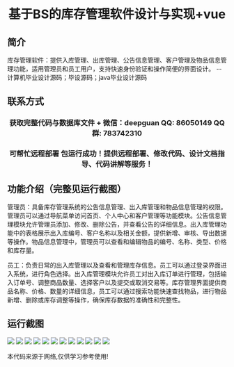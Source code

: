 <p><h1 align="center">基于BS的库存管理软件设计与实现+vue</h1></p>

## 简介
库存管理软件：提供入库管理、出库管理、公告信息管理、客户管理及物品信息管理功能，适用管理员和员工用户，支持快速身份验证和操作简便的界面设计。    --计算机毕业设计源码；毕设源码；java毕业设计源码


## 联系方式
<p><h3 align="center">获取完整代码与数据库文件 + 微信：deepguan QQ: 86050149 QQ群: 783742310</h3></p>
<p><h3 align="center">可帮忙远程部署 包运行成功！提供远程部署、修改代码、设计文档指导、代码讲解等服务！</h3></p>

## 功能介绍（完整见运行截图）
管理员：具备库存管理系统的公告信息管理、出入库管理和物品信息管理的权限。管理员可以通过导航菜单访问首页、个人中心和客户管理等功能模块。公告信息管理模块允许管理员添加、修改、删除公告，并查看公告的详细信息。出入库管理功能中的表格展示出入库编号、客户名称以及相关金额，提供新增、审核、导出数据等操作。物品信息管理中，管理员可以查看和编辑物品的编号、名称、类型、价格和库存量。

员工：负责日常的出入库管理以及查看和管理库存信息。员工可以通过登录界面进入系统，进行角色选择。出入库管理模块允许员工对出入库订单进行管理，包括输入订单号、调整商品数量、选择客户以及提交或取消交易等。库存管理界面提供商品名称、价格、数量的详细信息，员工可以通过搜索功能快速查找物品，进行物品新增、删除或库存调整等操作，确保库存数据的准确性和完整性。


## 运行截图
![](https://bs-1329754181.cos.ap-shanghai.myqcloud.com/ssm/InventoryManagementSystem2/img/001.jpg)
![](https://bs-1329754181.cos.ap-shanghai.myqcloud.com/ssm/InventoryManagementSystem2/img/002.jpg)
![](https://bs-1329754181.cos.ap-shanghai.myqcloud.com/ssm/InventoryManagementSystem2/img/003.jpg)
![](https://bs-1329754181.cos.ap-shanghai.myqcloud.com/ssm/InventoryManagementSystem2/img/004.jpg)
![](https://bs-1329754181.cos.ap-shanghai.myqcloud.com/ssm/InventoryManagementSystem2/img/005.jpg)
![](https://bs-1329754181.cos.ap-shanghai.myqcloud.com/ssm/InventoryManagementSystem2/img/006.jpg)
![](https://bs-1329754181.cos.ap-shanghai.myqcloud.com/ssm/InventoryManagementSystem2/img/007.jpg)
![](https://bs-1329754181.cos.ap-shanghai.myqcloud.com/ssm/InventoryManagementSystem2/img/008.jpg)
![](https://bs-1329754181.cos.ap-shanghai.myqcloud.com/ssm/InventoryManagementSystem2/img/009.jpg)
![](https://bs-1329754181.cos.ap-shanghai.myqcloud.com/ssm/InventoryManagementSystem2/img/010.jpg)
![](https://bs-1329754181.cos.ap-shanghai.myqcloud.com/ssm/InventoryManagementSystem2/img/011.jpg)
![](https://bs-1329754181.cos.ap-shanghai.myqcloud.com/ssm/InventoryManagementSystem2/img/012.jpg)

<p>本代码来源于网络,仅供学习参考使用!</p>
